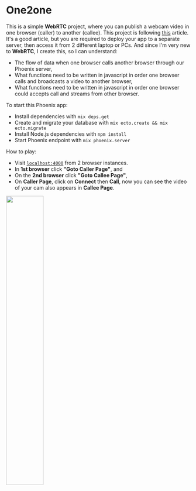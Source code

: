 # One2one

This is a simple **WebRTC** project, where you can publish a webcam video in one browser (caller) to another (callee).
This project is following [this](https://hashrocket.com/blog/posts/implementing-video-chat-in-a-phoenix-application-with-webrtc) article. It's a good article, but you are required to deploy your app to a separate server, then access it from 2 different laptop or PCs. And since I'm very new to **WebRTC**, I create this, so I can understand:

  * The flow of data when one browser calls another browser through our Phoenix server,
  * What functions need to be written in javascript in order one browser calls and broadcasts a video to another browser,
  * What functions need to be written in javascript in order one browser could accepts call and streams from other browser.

To start this Phoenix app:

  * Install dependencies with `mix deps.get`
  * Create and migrate your database with `mix ecto.create && mix ecto.migrate`
  * Install Node.js dependencies with `npm install`
  * Start Phoenix endpoint with `mix phoenix.server`

How to play:

  * Visit [`localhost:4000`](http://localhost:4000) from 2 browser instances. 
  * In **1st browser** click **"Goto Caller Page"**, and 
  * On the **2nd browser** click **"Goto Callee Page"**,
  * On **Caller Page**, click on **Connect** then **Call**, now you can see the video of your cam also appears in **Callee Page**.

<img src="https://cloud.githubusercontent.com/assets/21073705/26759236/d33f9a76-4922-11e7-93da-83a82d23d2d1.PNG" width="45%"></img> 
